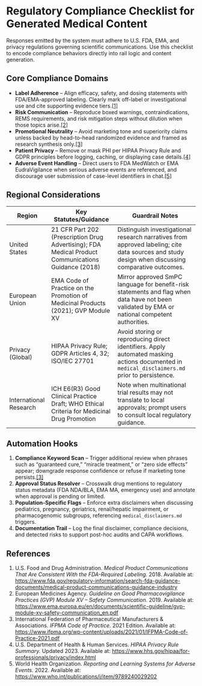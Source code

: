 # Regulatory Compliance Checklist for Generated Medical Content

Responses emitted by the system must adhere to U.S. FDA, EMA, and privacy regulations governing scientific communications. Use this checklist to encode compliance behaviors directly into rail logic and content generation.

## Core Compliance Domains

- **Label Adherence** – Align efficacy, safety, and dosing statements with FDA/EMA-approved labeling. Clearly mark off-label or investigational use and cite supporting evidence tiers.[[1]](https://www.fda.gov/regulatory-information/search-fda-guidance-documents/medical-product-communications-guidance-industry)
- **Risk Communication** – Reproduce boxed warnings, contraindications, REMS requirements, and risk mitigation steps without dilution when those topics arise.[[2]](https://www.ema.europa.eu/en/documents/scientific-guideline/gvp-module-xv-safety-communication_en.pdf)
- **Promotional Neutrality** – Avoid marketing tone and superiority claims unless backed by head-to-head randomized evidence and framed as research synthesis only.[[3]](https://www.ifpma.org/wp-content/uploads/2021/01/IFPMA-Code-of-Practice-2021.pdf)
- **Patient Privacy** – Remove or mask PHI per HIPAA Privacy Rule and GDPR principles before logging, caching, or displaying case details.[[4]](https://www.hhs.gov/hipaa/for-professionals/privacy/index.html)
- **Adverse Event Handling** – Direct users to FDA MedWatch or EMA EudraVigilance when serious adverse events are referenced, and discourage user submission of case-level identifiers in chat.[[5]](https://www.who.int/publications/i/item/9789240029202)

## Regional Considerations

| Region                 | Key Statutes/Guidance                                                                               | Guardrail Notes                                                                                                                                  |
| ---------------------- | --------------------------------------------------------------------------------------------------- | ------------------------------------------------------------------------------------------------------------------------------------------------ |
| United States          | 21 CFR Part 202 (Prescription Drug Advertising); FDA Medical Product Communications Guidance (2018) | Distinguish investigational research narratives from approved labeling; cite data sources and study design when discussing comparative outcomes. |
| European Union         | EMA Code of Practice on the Promotion of Medicinal Products (2021); GVP Module XV                   | Mirror approved SmPC language for benefit-risk statements and flag when data have not been validated by EMA or national competent authorities.   |
| Privacy (Global)       | HIPAA Privacy Rule; GDPR Articles 4, 32; ISO/IEC 27701                                              | Avoid storing or reproducing direct identifiers. Apply automated masking actions documented in `medical_disclaimers.md` prior to persistence.    |
| International Research | ICH E6(R3) Good Clinical Practice Draft; WHO Ethical Criteria for Medicinal Drug Promotion          | Note when multinational trial results may not translate to local approvals; prompt users to consult local regulatory guidance.                   |

## Automation Hooks

1. **Compliance Keyword Scan** – Trigger additional review when phrases such as “guaranteed cure,” “miracle treatment,” or “zero side effects” appear; downgrade response confidence or refuse if marketing tone persists.[[3]](https://www.ifpma.org/wp-content/uploads/2021/01/IFPMA-Code-of-Practice-2021.pdf)
2. **Approval Status Resolver** – Crosswalk drug mentions to regulatory status metadata (FDA NDA/BLA, EMA MA, emergency use) and annotate when approval is pending or limited.
3. **Population-Specific Flags** – Enforce extra disclaimers when discussing pediatrics, pregnancy, geriatrics, renal/hepatic impairment, or pharmacogenomic subgroups, referencing `medical_disclaimers.md` triggers.
4. **Documentation Trail** – Log the final disclaimer, compliance decisions, and detected risks to support post-hoc audits and CAPA workflows.

## References

1. U.S. Food and Drug Administration. _Medical Product Communications That Are Consistent With the FDA-Required Labeling._ 2018. Available at: https://www.fda.gov/regulatory-information/search-fda-guidance-documents/medical-product-communications-guidance-industry
2. European Medicines Agency. _Guideline on Good Pharmacovigilance Practices (GVP) Module XV – Safety Communication._ 2019. Available at: https://www.ema.europa.eu/en/documents/scientific-guideline/gvp-module-xv-safety-communication_en.pdf
3. International Federation of Pharmaceutical Manufacturers & Associations. _IFPMA Code of Practice._ 2021 Edition. Available at: https://www.ifpma.org/wp-content/uploads/2021/01/IFPMA-Code-of-Practice-2021.pdf
4. U.S. Department of Health & Human Services. _HIPAA Privacy Rule Summary._ Updated 2023. Available at: https://www.hhs.gov/hipaa/for-professionals/privacy/index.html
5. World Health Organization. _Reporting and Learning Systems for Adverse Events._ 2022. Available at: https://www.who.int/publications/i/item/9789240029202
